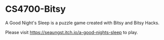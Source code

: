 # CS4700-Bitsy

A Good Night's Sleep is a puzzle game created with Bitsy and Bitsy Hacks.

Please visit https://seaungst.itch.io/a-good-nights-sleep to play. 
